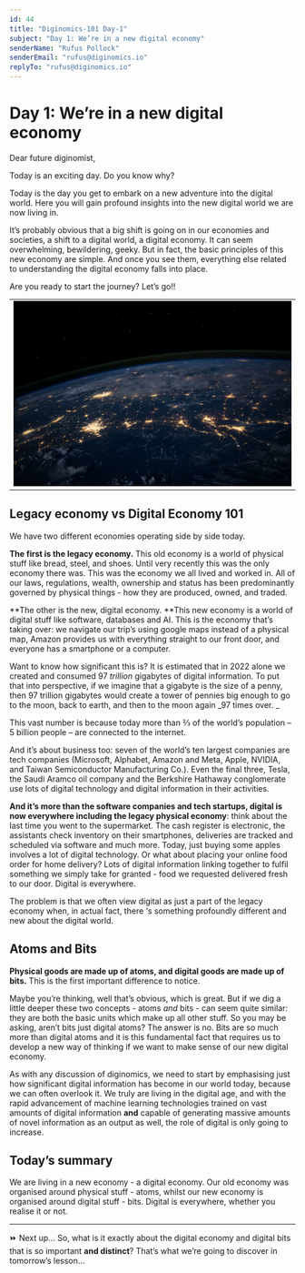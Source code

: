 ```yaml
---
id: 44
title: "Diginomics-101 Day-1"
subject: "Day 1: We’re in a new digital economy"
senderName: "Rufus Pollock"
senderEmail: "rufus@diginomics.io"
replyTo: "rufus@diginomics.io"
---
```


# **Day 1: We’re in a new digital economy**

Dear future diginomist,

Today is an exciting day. Do you know why? 

Today is the day you get to embark on a new adventure into the digital world. Here you will gain profound insights into the new digital world we are now living in. 

It’s probably obvious that a big shift is going on in our economies and societies, a shift to a digital world, a digital economy. It can seem overwhelming, bewildering, geeky. But in fact, the basic principles of this new economy are simple. And once you see them, everything else related to understanding the digital economy falls into place.

Are you ready to start the journey? Let’s go!!

<table width="100%">
  <tr><td><img src="https://github.com/life-itself/diginomics/blob/main/brevo-assets/day-1-digital-world.jpeg?raw=true" width="100%" /></td></tr>
</table>

## Legacy economy vs Digital Economy 101

We have two different economies operating side by side today.

**The first is the legacy economy.** This old economy is a world of physical stuff like bread, steel, and shoes. Until very recently this was the only economy there was. This was the economy we all lived and worked in. All of our laws, regulations, wealth, ownership and status has been predominantly governed by physical things - how they are produced, owned, and traded. 

**The other is the new, digital economy. **This new economy is a world of digital stuff like software, databases and AI. This is the economy that’s taking over: we navigate our trip’s using google maps instead of a physical map, Amazon provides us with everything straight to our front door, and everyone has a smartphone or a computer.

Want to know how significant this is? It is estimated that in 2022 alone we created and consumed 97 _trillion_ gigabytes of digital information. To put that into perspective, if we imagine that a gigabyte is the size of a penny, then 97 trillion gigabytes would create a tower of pennies big enough to go to the moon, back to earth, and then to the moon again _97 times over. _

This vast number is because today more than ⅔ of the world’s population – 5 billion people – are connected to the internet.

And it’s about business too: seven of the world’s ten largest companies are tech companies (Microsoft, Alphabet, Amazon and Meta, Apple, NVIDIA, and Taiwan Semiconductor Manufacturing Co.). Even the final three, Tesla, the Saudi Aramco oil company and the Berkshire Hathaway conglomerate use lots of digital technology and digital information in their activities.

**And it’s more than the software companies and tech startups, digital is now everywhere including the legacy physical economy**: think about the last time you went to the supermarket. The cash register is electronic, the assistants check inventory on their smartphones, deliveries are tracked and scheduled via software and much more. Today, just buying some apples involves a lot of digital technology. Or what about placing your online food order for home delivery? Lots of digital information linking together to fulfil something we simply take for granted - food we requested delivered fresh to our door. Digital is everywhere. 

The problem is that we often view digital as just a part of the legacy economy when, in actual fact, there ‘s something profoundly different and new about the digital world.


## Atoms and Bits

**Physical goods are made up of atoms, and digital goods are made up of bits.** This is the first important difference to notice.

Maybe you’re thinking, well that’s obvious, which is great. But if we dig a little deeper these two concepts - atoms _and_ bits - can seem quite similar: they are both the basic units which make up all other stuff. So you may be asking, aren’t bits just digital atoms? The answer is no. Bits are so much more than digital atoms and it is this fundamental fact that requires us to develop a new way of thinking if we want to make sense of our new digital economy.

As with any discussion of diginomics, we need to start by emphasising just how significant digital information has become in our world today, because we can often overlook it. We truly are living in the digital age, and with the rapid advancement of machine learning technologies trained on vast amounts of digital information **and** capable of generating massive amounts of novel information as an output as well, the role of digital is only going to increase.


## Today’s summary

We are living in a new economy - a digital economy. Our old economy was organised around physical stuff - atoms, whilst our new economy is organised around digital stuff - bits. Digital is everywhere, whether you realise it or not.

***

⏩ Next up… So, what is it exactly about the digital economy and digital bits that is so important **and distinct**? That’s what we’re going to discover in tomorrow’s lesson…
